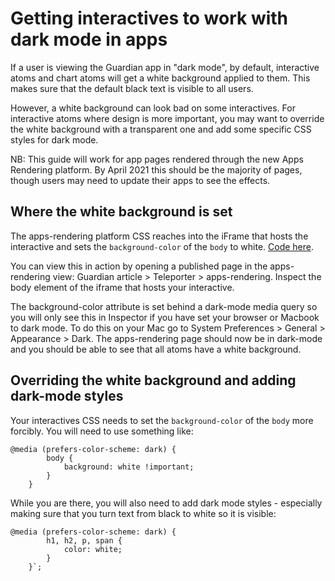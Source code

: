 # Getting interactives to work with dark mode in apps 

If a user is viewing the Guardian app in "dark mode", by default, interactive atoms and chart atoms will get a white background applied to them. This makes sure that the default black text is visible to all users. 

However, a white background can look bad on some interactives. For interactive atoms where design is more important, you may want to override the white background with a transparent one and add some specific CSS styles for dark mode. 

NB: This guide will work for app pages rendered through the new Apps Rendering platform. By April 2021 this should be the majority of pages, though users may need to update their apps to see the effects. 

## Where the white background is set 

The apps-rendering platform CSS reaches into the iFrame that hosts the interactive and sets the `background-color` of the `body` to white. [Code here](https://github.com/guardian/apps-rendering/blob/2436d412831ff14a0709b1813fd0421c95eb3663/src/components/atoms/interactiveAtom.tsx#L37).

You can view this in action by opening a published page in the apps-rendering view: Guardian article > Teleporter > apps-rendering. Inspect the body element of the iframe that hosts your interactive. 

The background-color attribute is set behind a dark-mode media query so you will only see this in Inspector if you have set your browser or Macbook to dark mode. To do this on your Mac go to System Preferences > General > Appearance > Dark. The apps-rendering page should now be in dark-mode and you should be able to see that all atoms have a white background. 


## Overriding the white background and adding dark-mode styles 

Your interactives CSS needs to set the `background-color` of the `body` more forcibly. You will need to use something like: 

```
@media (prefers-color-scheme: dark) {
        body {
            background: white !important;
        } 
    }
```
While you are there, you will also need to add dark mode styles - especially making sure that you turn text from black to white so it is visible: 

```
@media (prefers-color-scheme: dark) {
        h1, h2, p, span {
            color: white;
        } 
    }`;
```
